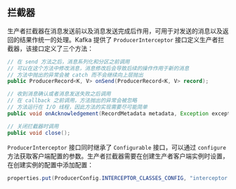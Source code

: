 ## 拦截器

生产者拦截器在消息发送前以及消息发送完成后作用，可用于对发送的消息以及返回的结果作统一的处理。Kafka 提供了 `ProducerInterceptor` 接口定义生产者拦截器，该接口定义了三个方法：
```java
// 在 send 方法之后，消息系列化和分区之前调用
// 可以在这个方法中修改消息，消息修改后会导致后续的操作作用于新的消息
// 方法中抛出的异常会被 catch 而不会继续向上层抛出
public ProducerRecord<K, V> onSend(ProducerRecord<K, V> record);

// 收到消息确认或者消息发送失败之后调用
// 在 callback 之前调用，方法抛出的异常会被忽略
// 方法运行在 I/O 线程，因此方法的实现需要尽可能简单
public void onAcknowledgement(RecordMetadata metadata, Exception exception);

// 关闭拦截器时调用
public void close();
```
`ProducerInterceptor` 接口同时继承了 `Configurable` 接口，可以通过 `configure` 方法获取客户端配置的参数。生产者拦截器需要在创建生产者客户端实例时设置，在创建实例的配置中添加配置：
```java
properties.put(ProducerConfig.INTERCEPTOR_CLASSES_CONFIG, "interceptor.class.name");
```